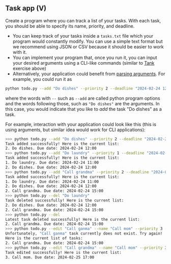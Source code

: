 ## Task app (V)

Create a program where you can track a list of your tasks. With each task, you should be able to specify its name, priority, and deadline.
- You can keep track of your tasks inside a `tasks.txt` file which your program would constantly modify. You can use a simple text format but we recommend using JSON or CSV because it should be easier to work with it.
- You can implement your program that, once you run it, you can input your desired arguments using a CLI-like commands (similar to [Tank](#tank-exercise-d) exercise above)
- Alternatively, your application could benefit from [parsing arguments](https://docs.python.org/3/howto/argparse.html#argparse-tutorial). 
For example, you could run it as 
```bash
python todo.py --add "Do dishes" --priority 2 --deadline "2024-02-24 12:00"
```
where the words with `--` such as `--add` are called python program options and the words 
following those, such as `"Do dishes"` are the arguments. In this case, you would indicate 
that you like to _add_ the task "Do dishes" as a task.

For example, interaction with your application could look like this (this is using arguments, but similar idea would work for CLI applications):
```bash
>>> python todo.py --add "Do dishes" --priority 2 --deadline "2024-02-24 12:00"
Task added successfully! Here is the current list:
2. Do dishes. Due date: 2024-02-24 12:00
>>> python todo.py --add "Do laundry" --priority 1 --deadline "2024-02-24 11:00"
Task added successfully! Here is the current list:
1. Do laundry. Due date: 2024-02-24 11:00
2. Do dishes. Due date: 2024-02-24 12:00
>>> python todo.py --add "Call grandma" --priority 2 --deadline "2024-02-24 15:00"
Task added successfully! Here is the current list:
1. Do laundry. Due date: 2024-02-24 11:00
2. Do dishes. Due date: 2024-02-24 12:00
2. Call grandma. Due date: 2024-02-24 15:00
>>> python todo.py --del "Do laundry"
Task deleted successfully! Here is the current list:
2. Do dishes. Due date: 2024-02-24 12:00
2. Call grandma. Due date: 2024-02-24 15:00
>>> python todo.py --del
Latest task deleted successfully! Here is the current list:
2. Call grandma. Due date: 2024-02-24 15:00
>>> python todo.py --edit "Call ganma" --name "Call mom" --priority 3 --deadline "2024-02-25 17:00"  
Unfortunately, "Call ganma" task currently does not exist. Try again!
Here is the current list of tasks:
2. Call grandma. Due date: 2024-02-24 15:00
>>> python todo.py --edit "Call grandma" --name "Call mom" --priority 3 --deadline "2024-02-25 17:00"  
Task edited successfully! Here is the current list:
3. Call mom. Due date: 2024-02-25 17:00
```